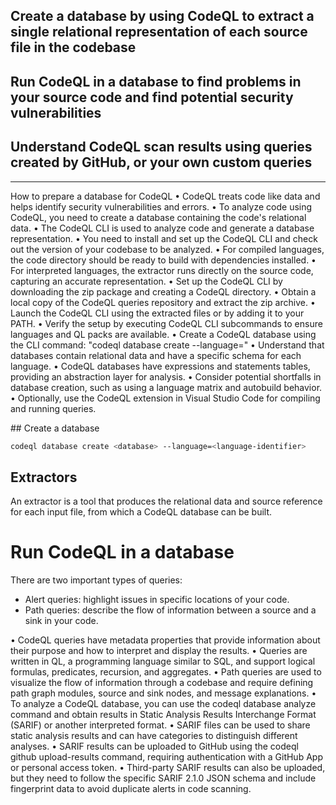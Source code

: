 ## Create a database by using CodeQL to extract a single relational representation of each source file in the codebase

## Run CodeQL in a database to find problems in your source code and find potential security vulnerabilities

## Understand CodeQL scan results using queries created by GitHub, or your own custom queries

---

How to prepare a database for CodeQL
•	CodeQL treats code like data and helps identify security vulnerabilities and errors.
•	To analyze code using CodeQL, you need to create a database containing the code's relational data.
•	The CodeQL CLI is used to analyze code and generate a database representation.
•	You need to install and set up the CodeQL CLI and check out the version of your codebase to be analyzed.
•	For compiled languages, the code directory should be ready to build with dependencies installed.
•	For interpreted languages, the extractor runs directly on the source code, capturing an accurate representation.
•	Set up the CodeQL CLI by downloading the zip package and creating a CodeQL directory.
•	Obtain a local copy of the CodeQL queries repository and extract the zip archive.
•	Launch the CodeQL CLI using the extracted files or by adding it to your PATH.
•	Verify the setup by executing CodeQL CLI subcommands to ensure languages and QL packs are available.
•	Create a CodeQL database using the CLI command: "codeql database create <database> --language=<language-identifier>"
•	Understand that databases contain relational data and have a specific schema for each language.
•	CodeQL databases have expressions and statements tables, providing an abstraction layer for analysis.
•	Consider potential shortfalls in database creation, such as using a language matrix and autobuild behavior.
•	Optionally, use the CodeQL extension in Visual Studio Code for compiling and running queries.

## Create a database

```bash
codeql database create <database> --language=<language-identifier>
```

## Extractors

An extractor is a tool that produces the relational data and source reference for each input file, from which a CodeQL database can be built.


# Run CodeQL in a database

There are two important types of queries:

- Alert queries: highlight issues in specific locations of your code.
- Path queries: describe the flow of information between a source and a sink in your code.

•	CodeQL queries have metadata properties that provide information about their purpose and how to interpret and display the results.
•	Queries are written in QL, a programming language similar to SQL, and support logical formulas, predicates, recursion, and aggregates.
•	Path queries are used to visualize the flow of information through a codebase and require defining path graph modules, source and sink nodes, and message explanations.
•	To analyze a CodeQL database, you can use the codeql database analyze command and obtain results in Static Analysis Results Interchange Format (SARIF) or another interpreted format.
•	SARIF files can be used to share static analysis results and can have categories to distinguish different analyses.
•	SARIF results can be uploaded to GitHub using the codeql github upload-results command, requiring authentication with a GitHub App or personal access token.
•	Third-party SARIF results can also be uploaded, but they need to follow the specific SARIF 2.1.0 JSON schema and include fingerprint data to avoid duplicate alerts in code scanning.
